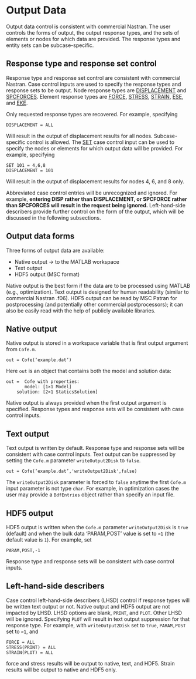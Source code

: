 # Output Data
Output data control is consistent with commercial Nastran. The user controls the forms of output, the output response types, and the sets of elements or nodes for which data are provided. The response types and entity sets can be subcase-specific. 

## Response type and response set control
Response type and response set control are consistent with commercial Nastran. Case control inputs are used to specify the response types and response sets to be output. Node response types are [DISPLACEMENT](../../5._Quick_Reference_Guide/case_control_entries/DISPLACEMENT)
and 
[SPCFORCES]( ../../5._Quick_Reference_Guide/case_control_entries/SPCFORCES). 
Element response types are
[FORCE]( ../../5._Quick_Reference_Guide/case_control_entries/FORCE-(Case-Control)),
[STRESS]( ../../5._Quick_Reference_Guide/case_control_entries/STRESS),
[STRAIN]( ../../5._Quick_Reference_Guide/case_control_entries/STRAIN),
[ESE]( ../../5._Quick_Reference_Guide/case_control_entries/ESE), and
[EKE]( ../../5._Quick_Reference_Guide/case_control_entries/EKE).

Only requested response types are recovered. For example, specifying
```
DISPLACEMENT = ALL
``` 
Will result in the output of displacement results for all nodes. Subcase-specific control is allowed. 
The 
[SET]( ../../5._Quick_Reference_Guide/case_control_entries/SET) case control input can be used to specify the nodes or elements for which output data will be provided. For example, specifying
```
SET 101 = 4,6,8
DISPLACEMENT = 101
```
Will result in the output of displacement results for nodes 4, 6, and 8 only. 

Abbreviated case control entries will be unrecognized and ignored. For example, **entering DISP rather than DISPLACEMENT, or SPCFORCE rather than SPCFORCES will result in the request being ignored.** Left-hand-side describers provide further control on the form of the output, which will be discussed in the following subsections.

## Output data forms
Three forms of output data are available:

* Native output -> to the MATLAB workspace
* Text output
* HDF5 output (MSC format)

Native output is the best form if the data are to be processed using MATLAB (e.g., optimization). Text output is designed for human readability (similar to commercial Nastran .f06). HDF5 output can be read by MSC Patran for postprocessing (and potentially other commercial postprocessors); it can also be easily read with the help of publicly available libraries. 

## Native output
Native output is stored in a workspace variable that is first output argument from `Cofe.m`. 
```
out = Cofe(‘example.dat’)
```

Here `out` is an object that contains both the model and solution data:
```
out =  Cofe with properties:
       model: [1×1 Model]
    solution: [2×1 StaticsSolution]
```
Native output is always provided when the first output argument is specified. Response types and response sets will be consistent with case control inputs.

## Text output
Text output is written by default. Response type and response sets will be consistent with case control inputs. Text output can be suppressed by setting the `Cofe.m` parameter `writeOutput2Disk` to `false`.
```
out = Cofe(‘example.dat’,'writeOutput2Disk',false)
```
The  `writeOutput2Disk` parameter is forced to `false` anytime the first `Cofe.m` input parameter is not type `char`. For example, in optimization cases the user may provide a `BdfEntries` object rather than specify an input file.

## HDF5 output
HDF5 output is written when the `Cofe.m` parameter `writeOutput2Disk` is `true` (default) and when 
the bulk data ‘PARAM,POST’ value is set to `<1` (the default value is `1`). For example, set
```
PARAM,POST,-1
```
Response type and response sets will be consistent with case control inputs.

## Left-hand-side describers
Case control left-hand-side describers (LHSD) control if response types will be written text output or not. Native output and HDF5 output are not impacted by LHSD. LHSD options are blank, `PRINT`, and `PLOT`. Other LHSD will be ignored. 
Specifying `PLOT` will result in text output suppression for that response type. For example, with `writeOutput2Disk` set to `true`, `PARAM,POST` set to `<1`, and
```
FORCE = ALL
STRESS(PRINT) = ALL
STRAIN(PLOT) = ALL
```
force and stress results will be output to native, text, and HDF5. Strain results will be output to native and HDF5 only.



